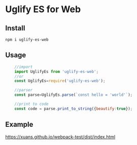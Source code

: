 # Uglify ES for Web

## Install

```
npm i uglify-es-web
```


## Usage

```javascript 1.8
    //import
    import UglifyEs from 'uglify-es-web';
    //or
    const UglifyEs=require('uglify-es-web');
```

```javascript 1.8
    //parser
    const parse=UglifyEs.parse(`const hello = 'world'`);
```

```javascript 1.8
    //print to code
    const code = parse.print_to_string({beautify:true});
```



## Example

https://xuans.github.io/webpack-test/dist/index.html



